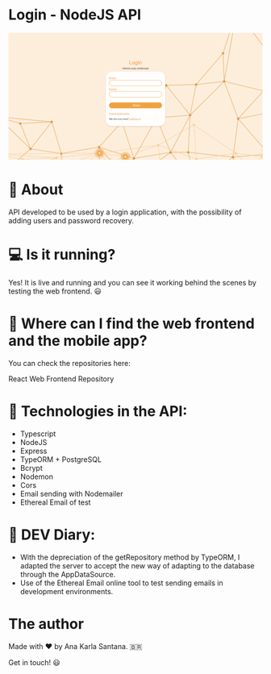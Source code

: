 # Login - NodeJS API

![Alt text](image.png)

# 📔 About
API developed to be used by a login application, with the possibility of adding users and password recovery.

# 💻 Is it running?
Yes! It is live and running and you can see it working behind the scenes by testing the web frontend. 😃

# 👀 Where can I find the web frontend and the mobile app?
You can check the repositories here:

React Web Frontend Repository

# 🚀 Technologies in the API:
- Typescript
- NodeJS
- Express
- TypeORM + PostgreSQL
- Bcrypt
- Nodemon
- Cors
- Email sending with Nodemailer
- Ethereal Email of test

# 📖 DEV Diary:
- With the depreciation of the getRepository method by TypeORM, I adapted the server to accept the new way of adapting to the database through the AppDataSource.
- Use of the Ethereal Email online tool to test sending emails in development environments.

# The author
Made with ❤️ by Ana Karla Santana. 🇧🇷

Get in touch! 😃

 
